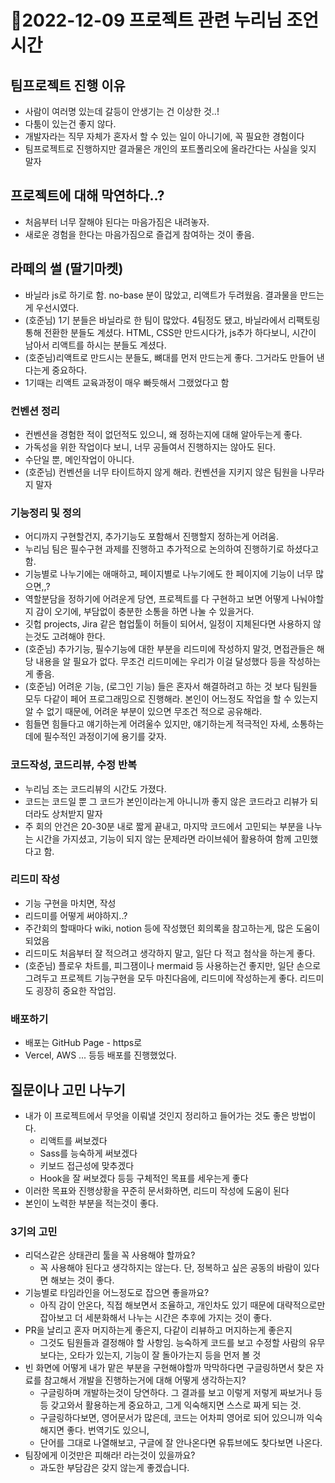 # 📕2022-12-09 프로젝트 관련 누리님 조언시간

## 팀프로젝트 진행 이유
  - 사람이 여러명 있는데 갈등이 안생기는 건 이상한 것..!
  - 다툼이 있는건 좋지 않다.
  - 개발자라는 직무 자체가 혼자서 할 수 있는 일이 아니기에, 꼭 필요한 경험이다
  - 팀프로젝트로 진행하지만 결과물은 개인의 포트폴리오에 올라간다는 사실을 잊지 말자
  
## 프로젝트에 대해 막연하다..?
  - 처음부터 너무 잘해야 된다는 마음가짐은 내려놓자.
  - 새로운 경험을 한다는 마음가짐으로 즐겁게 참여하는 것이 좋음.

## 라떼의 썰 (딸기마켓)
  - 바닐라 js로 하기로 함. no-base 분이 많았고, 리액트가 두려웠음. 결과물을 만드는게 우선시였다.
  - (호준님) 1기 분들은 바닐라로 한 팀이 많았다. 4팀정도 됐고, 바닐라에서 리팩토링 통해 전환한 분들도 계셨다. HTML, CSS만 만드시다가, js추가 하다보니, 시간이 남아서 리액트를 하시는 분들도 계셨다.
  - (호준님)리액트로 만드시는 분들도, 뼈대를 먼저 만드는게 좋다. 그거라도 만들어 낸다는게 중요하다.
  - 1기때는 리액트 교육과정이 매우 빠듯해서 그랬었다고 함

### 컨벤션 정리
  - 컨벤션을 경험한 적이 없던적도 있으니, 왜 정하는지에 대해 알아두는게 좋다.
  - 가독성을 위한 작업이다 보니, 너무 공들여서 진행하지는 않아도 된다.
  - 수단일 뿐, 메인작업이 아니다.
  - (호준님) 컨벤션을 너무 타이트하지 않게 해라. 컨벤션을 지키지 않은 팀원을 나무라지 말자

### 기능정리 및 정의
  - 어디까지 구현할건지, 추가기능도 포함해서 진행할지 정하는게 어려움.
  - 누리님 팀은 필수구현 과제를 진행하고 추가적으로 논의하여 진행하기로 하셨다고 함.
  - 기능별로 나누기에는 애매하고, 페이지별로 나누기에도 한 페이지에 기능이 너무 많으면,,?
  - 역할분담을 정하기에 어려운게 당연, 프로젝트를 다 구현하고 보면 어떻게 나눠야할지 감이 오기에, 부담없이 충분한 소통을 하면 나눌 수 있을거다.
  - 깃헙 projects, Jira 같은 협업툴이 허들이 되어서, 일정이 지체된다면 사용하지 않는것도 고려해야 한다.
  - (호준님) 추가기능, 필수기능에 대한 부분을 리드미에 작성하지 말것, 면접관들은 해당 내용을 알 필요가 없다. 무조건 리드미에는 우리가 이걸 달성했다 등을 작성하는게 좋음.
  - (호준님) 어려운 기능, (로그인 기능) 들은 혼자서 해결하려고 하는 것 보다 팀원들 모두 다같이 페어 프로그래밍으로 진행해라. 본인이 어느정도 작업을 할 수 있는지 알 수 없기 때문에, 어려운 부분이 있으면 무조건 적으로 공유해라.
  - 힘들면 힘들다고 얘기하는게 어려울수 있지만, 얘기하는게 적극적인 자세, 소통하는데에 필수적인 과정이기에 용기를 갖자.

### 코드작성, 코드리뷰, 수정 반복
  - 누리님 조는 코드리뷰의 시간도 가졌다.
  - 코드는 코드일 뿐 그 코드가 본인이라는게 아니니까 좋지 않은 코드라고 리뷰가 되더라도 상처받지 말자
  - 주 회의 안건은 20-30분 내로 짧게 끝내고, 마지막 코드에서 고민되는 부분을 나누는 시간을 가지셨고, 기능이 되지 않는 문제라면 라이브쉐어 활용하여 함께 고민했다고 함.

### 리드미 작성
  - 기능 구현을 마치면, 작성
  - 리드미를 어떻게 써야하지..?
  - 주간회의 할때마다 wiki, notion 등에 작성했던 회의록을 참고하는게, 많은 도움이 되었음
  - 리드미도 처음부터 잘 적으려고 생각하지 말고, 일단 다 적고 첨삭을 하는게 좋다.
  - (호준님) 플로우 차트를, 피그잼이나 mermaid 등 사용하는건 좋지만, 일단 손으로 그려두고 프로젝트 기능구현을 모두 마친다음에, 리드미에 작성하는게 좋다. 리드미도 굉장히 중요한 작업임.

### 배포하기
  - 배포는 GitHub Page - https로
  - Vercel, AWS ... 등등 배포를 진행했었다.

## 질문이나 고민 나누기
  - 내가 이 프로젝트에서 무엇을 이뤄낼 것인지 정리하고 들어가는 것도 좋은 방법이다. 
    - 리액트를 써보겠다
    - Sass를 능숙하게 써보겠다
    - 키보드 접근성에 맞추겠다
    - Hook을 잘 써보겠다 등등 구체적인 목표를 세우는게 좋다
  - 이러한 목표와 진행상황을 꾸준히 문서화하면, 리드미 작성에 도움이 된다
  - 본인이 노력한 부분을 적는것이 좋다.

### 3기의 고민
  - 리덕스같은 상태관리 툴을 꼭 사용해야 할까요?
    - 꼭 사용해야 된다고 생각하지는 않는다. 단, 정복하고 싶은 공동의 바람이 있다면 해보는 것이 좋다.
  - 기능별로 타임라인을 어느정도로 잡으면 좋을까요?
    - 아직 감이 안온다, 직접 해보면서 조율하고, 개인차도 있기 때문에 대략적으로만 잡아보고 더 세분화해서 나누는 시간은 추후에 가지는 것이 좋다.
  - PR을 날리고 혼자 머지하는게 좋은지, 다같이 리뷰하고 머지하는게 좋은지
    - 그것도 팀원들과 결정해야 할 사항임. 능숙하게 코드를 보고 수정할 사람의 유무보다는, 오타가 있는지, 기능이 잘 돌아가는지 등을 먼저 볼 것
  - 빈 화면에 어떻게 내가 맡은 부분을 구현해야할까 막막하다면 구글링하면서 찾은 자료를 참고해서 개발을 진행하는거에 대해 어떻게 생각하는지?
    - 구글링하며 개발하는것이 당연하다. 그 결과를 보고 이렇게 저렇게 짜보거나 등등 갖고와서 활용하는게 중요하고, 그게 익숙해지면 스스로 짜게 되는 것.
    - 구글링하다보면, 영어문서가 많은데, 코드는 어차피 영어로 되어 있으니까 익숙해지면 좋다. 번역기도 있으니,
    - 단어를 그대로 나열해보고, 구글에 잘 안나온다면 유튜브에도 찾다보면 나온다. 
  - 팀장에게 이것만은 피해라! 라는것이 있을까요?
    - 과도한 부담감은 갖지 않는게 좋겠습니다.